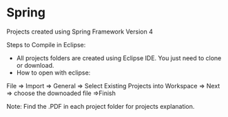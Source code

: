 # Spring
Projects created using Spring Framework Version 4

Steps to Compile in Eclipse:

- All projects folders are created using Eclipse IDE. You just need to clone or download.
- How to open with eclipse:

File => Import => General => Select Existing Projects into Workspace => Next => choose the downoaded file =>Finish

Note: Find the .PDF in each project folder for projects explanation.
